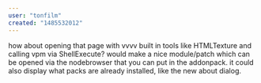 ```yaml
---
user: "tonfilm"
created: "1485532012"
---
```


how about opening that page with vvvv built in tools like HTMLTexture and calling vpm via ShellExecute? would make a nice module/patch which can be opened via the nodebrowser that you can put in the addonpack. it could also display what packs are already installed, like the new about dialog.
